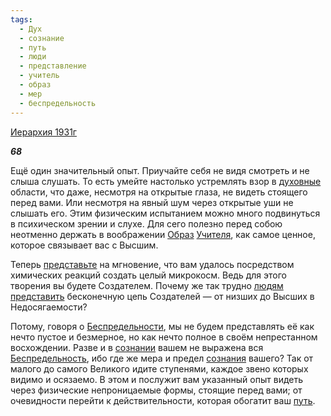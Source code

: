 ```yaml
---
tags:
  - Дух
  - сознание
  - путь
  - люди
  - представление
  - учитель
  - образ
  - мер
  - беспредельность
---
```

[Иерархия 1931г](https://127.0.0.1:4002/agni/1931)

___68___

Ещё один значительный опыт. Приучайте себя не видя смотреть и не слыша слушать. То есть умейте настолько устремлять взор в [духовные](../../../tags/#Дух) области, что даже, несмотря на открытые глаза, не видеть стоящего перед вами. Или несмотря на явный шум через открытые уши не слышать его. Этим физическим испытанием можно много подвинуться в психическом зрении и слухе. Для сего полезно перед собою неотменно держать в воображении [Образ](../../../tags/#образ) [Учителя](../../../tags/#учитель), как самое ценное, которое связывает вас с Высшим.   

Теперь [представьте](../../../tags/#представление) на мгновение, что вам удалось посредством химических реакций создать целый микрокосм. Ведь для этого творения вы будете Создателем. Почему же так трудно [людям](../../../tags/#люди) [представить](../../../tags/#представление) бесконечную цепь Создателей — от низших до Высших в Недосягаемости?   

Потому, говоря о [Беспредельности](../../../tags/#беспредельность), мы не будем представлять её как нечто пустое и безмерное, но как нечто полное в своём непрестанном восхождении. Разве и в [сознании](../../../tags/#сознание) вашем не выражена вся [Беспредельность](../../../tags/#беспредельность), ибо где же мера и предел [сознания](../../../tags/#сознание) вашего? Так от малого до самого Великого идите ступенями, каждое звено которых видимо и осязаемо. В этом и послужит вам указанный опыт видеть через физические непроницаемые формы, стоящие перед вами; от очевидности перейти к действительности, которая обогатит ваш [путь](../../../tags/#путь).   

